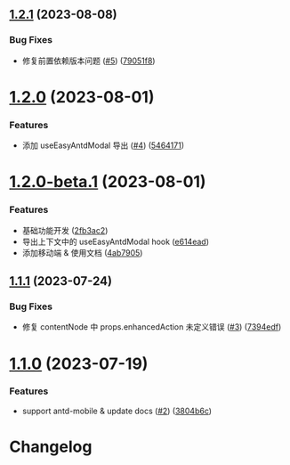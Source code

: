 ## [1.2.1](https://github.com/Wxh16144/easy-antd-modal/compare/v1.2.0...v1.2.1) (2023-08-08)

### Bug Fixes

- 修复前置依赖版本问题 ([#5](https://github.com/Wxh16144/easy-antd-modal/issues/5)) ([79051f8](https://github.com/Wxh16144/easy-antd-modal/commit/79051f8b1da3f53f10a258656e07a94df2e68fa4))

# [1.2.0](https://github.com/Wxh16144/easy-antd-modal/compare/v1.1.1...v1.2.0) (2023-08-01)

### Features

- 添加 useEasyAntdModal 导出 ([#4](https://github.com/Wxh16144/easy-antd-modal/issues/4)) ([5464171](https://github.com/Wxh16144/easy-antd-modal/commit/5464171fb50f41feb126f7885d23ec5930878056))

# [1.2.0-beta.1](https://github.com/Wxh16144/easy-antd-modal/compare/v1.1.1...v1.2.0-beta.1) (2023-08-01)

### Features

- 基础功能开发 ([2fb3ac2](https://github.com/Wxh16144/easy-antd-modal/commit/2fb3ac29b479fd27a947b1fef38b17aba3f0ebcb))
- 导出上下文中的 useEasyAntdModal hook ([e614ead](https://github.com/Wxh16144/easy-antd-modal/commit/e614ead7b310c0fecf547fea9266fbc71d19c032))
- 添加移动端 & 使用文档 ([4ab7905](https://github.com/Wxh16144/easy-antd-modal/commit/4ab790594c3c250226a798a7fec42b36dcc15caf))

## [1.1.1](https://github.com/Wxh16144/easy-antd-modal/compare/v1.1.0...v1.1.1) (2023-07-24)

### Bug Fixes

- 修复 contentNode 中 props.enhancedAction 未定义错误 ([#3](https://github.com/Wxh16144/easy-antd-modal/issues/3)) ([7394edf](https://github.com/Wxh16144/easy-antd-modal/commit/7394edf066456d054846673a0efa6ae66a2e182d))

# [1.1.0](https://github.com/Wxh16144/easy-antd-modal/compare/v1.0.0...v1.1.0) (2023-07-19)

### Features

- support antd-mobile & update docs ([#2](https://github.com/Wxh16144/easy-antd-modal/issues/2)) ([3804b6c](https://github.com/Wxh16144/easy-antd-modal/commit/3804b6cd7a50c0dfe3b4b2fa8ab5ee92cd302f10))

# Changelog
